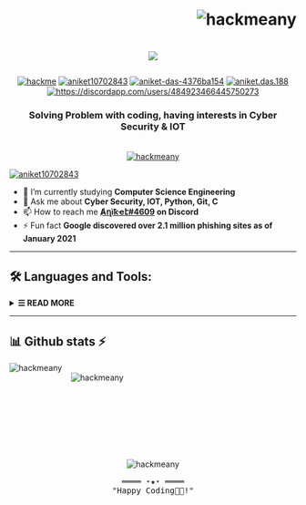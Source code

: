 <h1 align="center">
  <p align="right">
    <img
      src="https://komarev.com/ghpvc/?username=hackmeany&label=VIEWS&color=0e75b6&style=flat"
      alt="hackmeany"
    />
  </p>

  <a href="https://git.io/typing-svg">
    <img
      src="https://readme-typing-svg.herokuapp.com?color=%2310D7F7&size=30&center=true&vCenter=true&width=500&lines=Hello%2C+There!+%F0%9F%91%8B;This+is+Aniket+aka+HackME;Nice+to+meet+you!"
    />
  </a>
</h1>
<!-- <h3 align="left">Connect with me:</h3> -->
<p align="center">
  <a href="https://dev.to/hackme" target="blank"
    ><img
      align="center"
      src="https://cdn.jsdelivr.net/npm/simple-icons@3.0.1/icons/dev-dot-to.svg"
      alt="hackme"
      height="30"
      width="40"
  /></a>
  <a href="https://twitter.com/aniket10702843" target="blank"
    ><img
      align="center"
      src="https://raw.githubusercontent.com/rahuldkjain/github-profile-readme-generator/master/src/images/icons/Social/twitter.svg"
      alt="aniket10702843"
      height="30"
      width="40"
  /></a>
  <a href="https://linkedin.com/in/aniket-das-4376ba154" target="blank"
    ><img
      align="center"
      src="https://raw.githubusercontent.com/rahuldkjain/github-profile-readme-generator/master/src/images/icons/Social/linked-in-alt.svg"
      alt="aniket-das-4376ba154"
      height="30"
      width="40"
  /></a>
  <a href="https://fb.com/aniket.das.188" target="blank"
    ><img
      align="center"
      src="https://raw.githubusercontent.com/rahuldkjain/github-profile-readme-generator/master/src/images/icons/Social/facebook.svg"
      alt="aniket.das.188"
      height="30"
      width="40"
  /></a>
  <a href="https://discordapp.com/users/484923466445750273" target="blank"
    ><img
      align="center"
      src="https://raw.githubusercontent.com/rahuldkjain/github-profile-readme-generator/master/src/images/icons/Social/discord.svg"
      alt="https://discordapp.com/users/484923466445750273"
      height="39"
      width="40"
  /></a>
</p>

<!-- <h1 align="center">Hi 👋, I'm Aniket Das (aka HackMEAny)</h1> -->
<h3 align="center">
  Solving Problem with coding, having interests in Cyber Security & IOT
</h3>

<p align="center">
  <img width="800" />
  <a href="https://github.com/ryo-ma/github-profile-trophy"
    ><img
      src="https://github-profile-trophy.vercel.app/?username=hackmeany&row=1&theme=dracula&no-frame=true"
      alt="hackmeany"
  /></a>
</p>

<p align="left">
  <a href="https://twitter.com/aniket10702843" target="blank"
    ><img
      src="https://img.shields.io/twitter/follow/aniket10702843?logo=twitter&style=for-the-badge"
      alt="aniket10702843"
  /></a>
</p>

<!-- Details Section-->

- 🔭 I’m currently studying **Computer Science Engineering**
- 💬 Ask me about **Cyber Security, IOT, Python, Git, C**
- 📫 How to reach me **[Ⱥղìҟҽէ#4609](https://discordapp.com/users/484923466445750273) on Discord**
- ⚡ Fun fact **Google discovered over 2.1 million phishing sites as of January
  2021**

---

## 🛠️ Languages and Tools:

<details close>
<summary><b>&#9776; READ MORE </b> </summary>
<br>
<!-- <h3 align="left">Languages and Tools:</h3> -->
<p><b> Programming Languages</b><hr>
  <a href="https://www.python.org" target="_blank">
    <img
      src="https://raw.githubusercontent.com/devicons/devicon/master/icons/python/python-original.svg"
      alt="python"
      width="40"
      height="40"
    />
  </a>
  <a href="https://www.cprogramming.com/" target="_blank">
    <img
      src="https://raw.githubusercontent.com/devicons/devicon/master/icons/c/c-original.svg"
      alt="c"
      width="40"
      height="40"
    />
  </a>
  <a href="https://www.w3schools.com/cpp/" target="_blank">
    <img
      src="https://raw.githubusercontent.com/devicons/devicon/master/icons/cplusplus/cplusplus-original.svg"
      alt="cplusplus"
      width="40"
      height="40"
    />
  </a>
  <a
    href="https://developer.mozilla.org/en-US/docs/Web/JavaScript"
    target="_blank"
  >
    <img
      src="https://raw.githubusercontent.com/devicons/devicon/master/icons/javascript/javascript-original.svg"
      alt="javascript"
      width="40"
      height="40"
    />
  </a>

</p>
<p><b>Frontend Development</b><hr/>
  <a href="https://reactjs.org/" target="_blank">
    <img
      src="https://raw.githubusercontent.com/devicons/devicon/master/icons/react/react-original-wordmark.svg"
      alt="react"
      width="40"
      height="40"
    />
  </a>
  <a href="https://www.w3.org/html/" target="_blank">
    <img
      src="https://raw.githubusercontent.com/devicons/devicon/master/icons/html5/html5-original-wordmark.svg"
      alt="html5"
      width="40"
      height="40"
    />
  </a>

</p>
<p><b>Backend Development</b><hr/>
  <a href="https://www.nginx.com" target="_blank">
    <img
      src="https://raw.githubusercontent.com/devicons/devicon/master/icons/nginx/nginx-original.svg"
      alt="nginx"
      width="40"
      height="40"
    />
  </a>
  <a href="https://nodejs.org" target="_blank">
    <img
      src="https://raw.githubusercontent.com/devicons/devicon/master/icons/nodejs/nodejs-original-wordmark.svg"
      alt="nodejs"
      width="40"
      height="40"
    />
  </a>

</p>
<p><b>Database</b><hr/>
  <a href="https://www.oracle.com/" target="_blank">
    <img
      src="https://raw.githubusercontent.com/devicons/devicon/master/icons/oracle/oracle-original.svg"
      alt="oracle"
      width="40"
      height="40"
    />
  </a>
  <a href="https://www.postgresql.org" target="_blank">
    <img
      src="https://raw.githubusercontent.com/devicons/devicon/master/icons/postgresql/postgresql-original-wordmark.svg"
      alt="postgresql"
      width="40"
      height="40"
    />
  </a>

</p>
<p><b>Devops</b><hr/>
  <a href="https://www.docker.com/" target="_blank">
    <img
      src="https://raw.githubusercontent.com/devicons/devicon/master/icons/docker/docker-original-wordmark.svg"
      alt="docker"
      width="40"
      height="40"
    />
  </a>
  <a href="https://www.gnu.org/software/bash/" target="_blank">
    <img
      src="https://www.vectorlogo.zone/logos/gnu_bash/gnu_bash-icon.svg"
      alt="bash"
      width="40"
      height="40"
    />
  </a>

</p>
<p><b> Backend as a Service(BaaS) </b><hr/>
  <a href="https://firebase.google.com/" target="_blank">
    <img
      src="https://www.vectorlogo.zone/logos/firebase/firebase-icon.svg"
      alt="firebase"
      width="40"
      height="40"
    />
  </a>
  <a href="https://heroku.com" target="_blank">
    <img
      src="https://www.vectorlogo.zone/logos/heroku/heroku-icon.svg"
      alt="heroku"
      width="40"
      height="40"
    />
  </a>

</p>
<p><b> Framework</b> <hr/>
  <a href="https://www.djangoproject.com/" target="_blank">
    <img
      src="https://raw.githubusercontent.com/devicons/devicon/master/icons/django/django-original.svg"
      alt="django"
      width="40"
      height="40"
    />
  </a>
  <a href="https://flask.palletsprojects.com/" target="_blank">
    <img
      src="https://www.vectorlogo.zone/logos/pocoo_flask/pocoo_flask-icon.svg"
      alt="flask"
      width="40"
      height="40"
    />
  </a>

</p>
<p> <b>Others</b> <hr/>
  <a href="https://www.arduino.cc/" target="_blank">
    <img
      src="https://cdn.worldvectorlogo.com/logos/arduino-1.svg"
      alt="arduino"
      width="40"
      height="40"
    />
  </a>
  <a href="https://d3js.org/" target="_blank">
    <img
      src="https://raw.githubusercontent.com/devicons/devicon/master/icons/d3js/d3js-original.svg"
      alt="d3js"
      width="40"
      height="40"
    />
  </a>
  <a href="https://www.figma.com/" target="_blank">
    <img
      src="https://www.vectorlogo.zone/logos/figma/figma-icon.svg"
      alt="figma"
      width="40"
      height="40"
    />
  </a>
  <a href="https://flutter.dev" target="_blank">
    <img
      src="https://www.vectorlogo.zone/logos/flutterio/flutterio-icon.svg"
      alt="flutter"
      width="40"
      height="40"
    />
  </a>
  <a href="https://git-scm.com/" target="_blank">
    <img
      src="https://www.vectorlogo.zone/logos/git-scm/git-scm-icon.svg"
      alt="git"
      width="40"
      height="40"
    />
  </a>
  <a href="https://www.linux.org/" target="_blank">
    <img
      src="https://raw.githubusercontent.com/devicons/devicon/master/icons/linux/linux-original.svg"
      alt="linux"
      width="40"
      height="40"
    />
  </a>
  <a href="https://postman.com" target="_blank">
    <img
      src="https://www.vectorlogo.zone/logos/getpostman/getpostman-icon.svg"
      alt="postman"
      width="40"
      height="40"
    />
  </a>
</p>
</details>
<hr/>

## 📊 Github stats ⚡

<p>
  <img
    align="left"
    width=396
    src="https://github-readme-stats.vercel.app/api?username=hackmeany&show_icons=true&locale=en&&theme=dracula"
    alt="hackmeany"
  />
  <img
    align="right"
    width=396
    src="https://github-readme-streak-stats.herokuapp.com/?user=hackmeany&theme=dracula"
    alt="hackmeany"
  />
</p>
<br><br><br><br><br><br><br><br><br>
<p align="center">
  <img
    align="center"
    width=396
    src="https://github-readme-stats.vercel.app/api/top-langs?username=hackmeany&show_icons=true&locale=en&layout=compact&&theme=dracula"
    alt="hackmeany"
  />
</p>
<!-- Footer -->
<samp>
    <p align="center">
        ════ ⋆★⋆ ════
        <br>
        "Happy Coding👨‍💻!"
    </p>
</samp>
